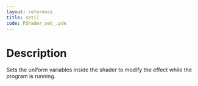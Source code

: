 ```yaml
---
layout: reference
title: set()
code: PShader_set_.pde
---
```


# Description

Sets the uniform variables inside the shader to modify the effect while the program is running.

